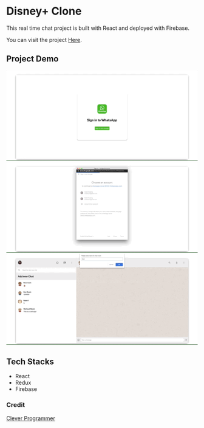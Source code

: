 # Disney+ Clone

This real time chat project is built with React and deployed with Firebase.

You can visit the project [Here](https://whatsapp-clone-28532.web.app/).


## Project Demo

![Demo](https://github.com/CaiaCC/whatsapp-clone/blob/master/docs/whatsapp-clone-demo-1.gif)
![Demo](https://github.com/CaiaCC/whatsapp-clone/blob/master/docs/whatsapp-clone-demo-2.gif)
![Demo](https://github.com/CaiaCC/whatsapp-clone/blob/master/docs/whatsapp-clone-demo-3.gif)


## Tech Stacks
* React
* Redux
* Firebase

### Credit
[Clever Programmer](https://www.youtube.com/channel/UCqrILQNl5Ed9Dz6CGMyvMTQ)
